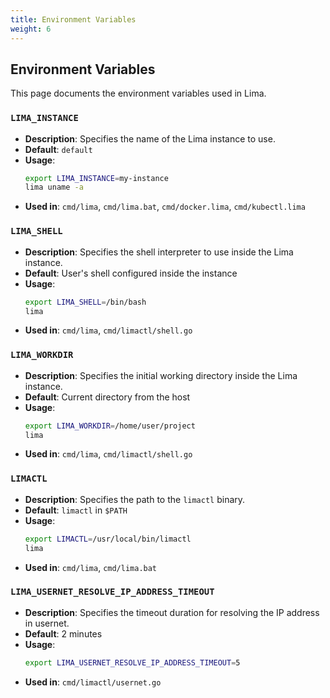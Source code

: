 ```yaml
---
title: Environment Variables
weight: 6
---
```


## Environment Variables

This page documents the environment variables used in Lima.

### `LIMA_INSTANCE`

- **Description**: Specifies the name of the Lima instance to use.
- **Default**: `default`
- **Usage**: 
  ```sh
  export LIMA_INSTANCE=my-instance
  lima uname -a
  ```
- **Used in**: `cmd/lima`, `cmd/lima.bat`, `cmd/docker.lima`, `cmd/kubectl.lima`

### `LIMA_SHELL`

- **Description**: Specifies the shell interpreter to use inside the Lima instance.
- **Default**: User's shell configured inside the instance
- **Usage**: 
  ```sh
  export LIMA_SHELL=/bin/bash
  lima
  ```
- **Used in**: `cmd/lima`, `cmd/limactl/shell.go`

### `LIMA_WORKDIR`

- **Description**: Specifies the initial working directory inside the Lima instance.
- **Default**: Current directory from the host
- **Usage**: 
  ```sh
  export LIMA_WORKDIR=/home/user/project
  lima
  ```
- **Used in**: `cmd/lima`, `cmd/limactl/shell.go`

### `LIMACTL`

- **Description**: Specifies the path to the `limactl` binary.
- **Default**: `limactl` in `$PATH`
- **Usage**: 
  ```sh
  export LIMACTL=/usr/local/bin/limactl
  lima
  ```
- **Used in**: `cmd/lima`, `cmd/lima.bat`

### `LIMA_USERNET_RESOLVE_IP_ADDRESS_TIMEOUT`

- **Description**: Specifies the timeout duration for resolving the IP address in usernet.
- **Default**: 2 minutes
- **Usage**: 
  ```sh
  export LIMA_USERNET_RESOLVE_IP_ADDRESS_TIMEOUT=5
  ```
- **Used in**: `cmd/limactl/usernet.go`
